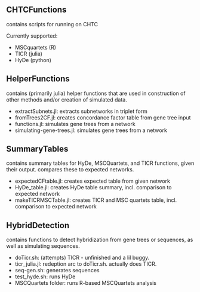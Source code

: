 ## CHTCFunctions

contains scripts for running on CHTC

Currently supported:

- MSCquartets (R)
- TICR (julia)
- HyDe (python)

## HelperFunctions

contains (primarily julia) helper functions that are used in construction of other methods and/or creation of simulated data.

- extractSubnets.jl: extracts subnetworks in triplet form
- fromTrees2CF.jl: creates concordance factor table from gene tree input
- functions.jl: simulates gene trees from a network
- simulating-gene-trees.jl: simulates gene trees from a network

## SummaryTables

contains summary tables for HyDe, MSCQuartets, and TICR functions, given their output. compares these to expected networks.

- expectedCFtable.jl: creates expected table from given network
- HyDe_table.jl: creates HyDe table summary, incl. comparison to expected network
- makeTICRMSCTable.jl: creates TICR and MSC quartets table, incl. comparison to expected network

## HybridDetection

contains functions to detect hybridization from gene trees or sequences, as well as simulating sequences.

- doTicr.sh: (attempts) TICR - unfinished and a lil buggy.
- ticr_julia.jl: redeption arc to doTicr.sh. actually does TICR.
- seq-gen.sh: generates sequences
- test_hyde.sh: runs HyDe
- MSCQuartets folder: runs R-based MSCQuartets analysis
